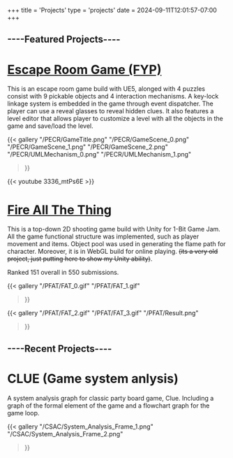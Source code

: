 +++
title = 'Projects'
type = 'projects'
date = 2024-09-11T12:01:57-07:00
+++

<!-- Working on this page, anyone know how to include youtube embedd to md file?

Guess I found it! use shortcode! -->
## ----Featured Projects----

# [__Escape Room Game (FYP)__](https://miunovo.itch.io/escaperoomgame)

This is an escape room game build with UE5, alonged with 4 puzzles consist with 9 pickable objects and 4 interaction mechanisms. A key-lock linkage system is embedded in the game through event dispatcher. The player can use a reveal glasses to reveal hidden clues. It also features a level editor that allows player to customize a level with all the objects in the game and save/load the level.
<!-- https://youtu.be/3336_mtPs6E -->
<!-- {{<figure src="/UMLMechanism_0.png">}}  -->


{{< gallery
  "/PECR/GameTitle.png"
  "/PECR/GameScene_0.png"
  "/PECR/GameScene_1.png"
  "/PECR/GameScene_2.png" 
  "/PECR/UMLMechanism_0.png" 
  "/PECR/UMLMechanism_1.png"
>}}



{{< youtube 3336_mtPs6E >}}

# [__Fire All The Thing__](https://miunovo.itch.io/fire-all-the-thing)

This is a top-down 2D shooting game build with Unity for 1-Bit Game Jam. All the game functional structure was implemented, such as player movement and items. Object pool was used in generating the flame path for  character. Moreover, it is in WebGL build for online playing. ~~(its a very old project, just putting here to show my Unity ability)~~. 

Ranked 151 overall in 550 submissions.

{{< gallery
	"/PFAT/FAT_0.gif"
	"/PFAT/FAT_1.gif"
>}}

{{< gallery
	"/PFAT/FAT_2.gif"
	"/PFAT/FAT_3.gif"
	"/PFAT/Result.png"
>}}


## ----Recent Projects----

# CLUE (Game system anlysis)

A system analysis graph for classic party board game, Clue. Including a graph of the formal element of the game and a flowchart graph for the game loop.

{{< gallery 
	"/CSAC/System_Analysis_Frame_1.png"
	"/CSAC/System_Analysis_Frame_2.png"
>}}


<!-- # Infineight Toybox -->



